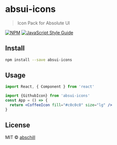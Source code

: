 # absui-icons

> Icon Pack for Absolute UI

[![NPM](https://img.shields.io/npm/v/absui-icons.svg)](https://www.npmjs.com/package/absui-icons) [![JavaScript Style Guide](https://img.shields.io/badge/code_style-standard-brightgreen.svg)](https://standardjs.com)

## Install

```bash
npm install --save absui-icons
```

## Usage

```jsx
import React, { Component } from 'react'

import {GithubIcon} from 'absui-icons'
const App = () => {
  return <CoffeeIcon fill="#c0c0c0" size="lg" />
}
```

## License

MIT © [abschill](https://github.com/abschill)
